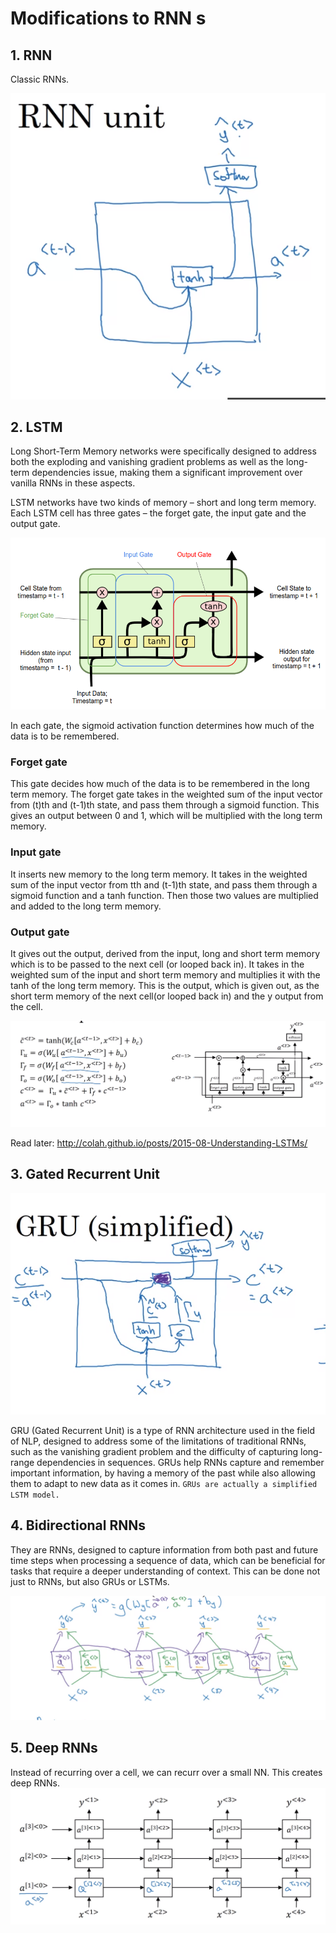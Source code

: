 # Modifications to RNN s

## 1. RNN
Classic RNNs.

![Alt text](<Screenshot from 2023-10-19 20-36-38.png>)

## 2. LSTM 
Long Short-Term Memory networks were specifically designed to address both the exploding and vanishing gradient problems as well as the long-term dependencies issue, making them a significant improvement over vanilla RNNs in these aspects.

LSTM networks have two kinds of memory – short and long term memory. Each LSTM cell has three gates –  the forget gate, the input gate and the output gate.

![Alt text](image-11.png)

In each gate, the sigmoid activation function determines how much of the data is to be remembered.

### Forget gate
This gate decides how much of the data is to be remembered in the long term memory. The forget gate takes in the weighted sum of the input vector from (t)th and (t-1)th state, and pass them through a sigmoid function. This gives an output between 0 and 1, which will be multiplied with the long term memory. 

### Input gate
It inserts new memory to the long term memory. It takes in the weighted sum of the input vector from tth and (t-1)th state, and pass them through a sigmoid function and a tanh function. Then those two values are multiplied and added to the long term memory.

### Output gate
It gives out the output, derived from the input, long and short term memory which is to be passed to the next cell (or looped back in). It takes in the weighted sum of the input and short term memory and multiplies it with the tanh of the long term memory. This is the output, which is given out, as the short term memory of the next cell(or looped back in) and the y output from the cell.  

![Alt text](<Screenshot from 2023-10-20 18-22-46.png>)
 
Read later: http://colah.github.io/posts/2015-08-Understanding-LSTMs/

## 3. Gated Recurrent Unit
![Alt text](<Screenshot from 2023-10-19 20-51-19.png>)

GRU (Gated Recurrent Unit) is a type of RNN architecture used in the field of NLP, designed to address some of the limitations of traditional RNNs, such as the vanishing gradient problem and the difficulty of capturing long-range dependencies in sequences.
GRUs help RNNs capture and remember important information, by having a memory of the past while also allowing them to adapt to new data as it comes in. `GRUs are actually a simplified LSTM model.`

## 4. Bidirectional RNNs
They are RNNs, designed to capture information from both past and future time steps when processing a sequence of data, which can be beneficial for tasks that require a deeper understanding of context.
This can be done not just to RNNs, but also GRUs or LSTMs.

![Alt text](<Screenshot from 2023-10-20 19-54-39.png>)

## 5. Deep RNNs
Instead of recurring over a cell, we can recurr over a small NN. This creates deep RNNs.
![Alt text](<Screenshot from 2023-10-20 20-00-00.png>)


